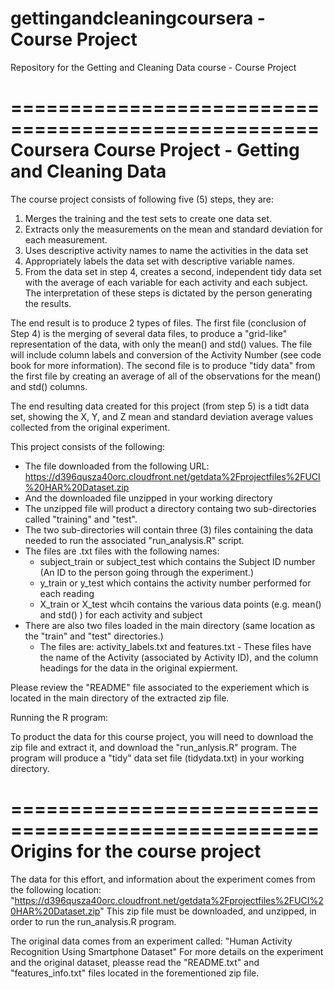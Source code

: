 # gettingandcleaningcoursera - Course Project
Repository for the Getting and Cleaning Data course - Course Project

====================================================
Coursera Course Project - Getting and Cleaning Data
====================================================
The course project consists of following five (5) steps, they are:
  1. Merges the training and the test sets to create one data set.
  2. Extracts only the measurements on the mean and standard deviation for each measurement. 
  3. Uses descriptive activity names to name the activities in the data set
  4. Appropriately labels the data set with descriptive variable names. 
  5. From the data set in step 4, creates a second, independent tidy data set with the average of each variable for each activity and each subject.
The interpretation of these steps is dictated by the person generating the results.

The end result is to produce 2 types of files.  The first file (conclusion of Step 4) is the merging of several data files, to produce a "grid-like" representation of the data, with only the mean() and std() values. The file will include column labels and conversion of the Activity Number (see code book for more information). The second file is to produce "tidy data" from the first file by creating an average of all of the observations for the mean() and std() columns.

The end resulting data created for this project (from step 5) is a tidt data set, showing the X, Y, and Z  mean and standard deviation average values collected from the original experiment.

This project consists of the following:
 - The file downloaded from the following URL: https://d396qusza40orc.cloudfront.net/getdata%2Fprojectfiles%2FUCI%20HAR%20Dataset.zip 
 - And the downloaded file unzipped in your working directory
 - The unzipped file will product a directory containg two sub-directories called "training" and "test".
 - The two sub-directories will contain three (3) files containing the data needed to run the associated "run_analysis.R" script.
 - The files are .txt files with the following names:
    - subject_train or subject_test which contains the Subject ID number (An ID to the person going through the experiment.)
    - y_train or y_test which contains the activity number performed for each reading
    - X_train or X_test whcih contains the various data points (e.g. mean() and std() ) for each activity and subject
 - There are also two files loaded in the main directory (same location as the "train" and "test" directories.)
    - The files are: activity_labels.txt and features.txt - These files have the name of the Activity (associated by Activity ID), and the column headings for the data in the original expierment.

Please review the "README" file associated to the experiement which is located in the main directory of the extracted zip file.

Running the R program:

To product the data for this course project, you will need to download the zip file and extract it, and download the "run_anlysis.R" program.
The program will produce a "tidy" data set file (tidydata.txt) in your working directory.

====================================================
Origins for the course project
====================================================
The data for this effort, and information about the experiment comes from the following location:
"https://d396qusza40orc.cloudfront.net/getdata%2Fprojectfiles%2FUCI%20HAR%20Dataset.zip"
This zip file must be downloaded, and unzipped, in order to run the run_analysis.R program.

The original data comes from an experiment called: "Human Activity Recognition Using Smartphone Dataset"
For more details on the experiment and the original dataset, pleasse read the "README.txt" and "features_info.txt" files located in the forementioned zip file. 
  
